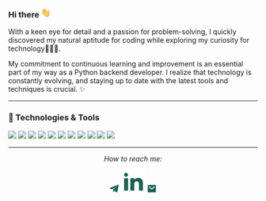  ### Hi there <img src="gif/hello.gif" width="20px" height="20px" />
 
With a keen eye for detail and a passion for problem-solving, I quickly discovered my natural aptitude for coding while exploring my curiosity for technology👩🏻‍💻.

My commitment to continuous learning and improvement is an essential part of my way as a Python backend developer. I realize that technology is constantly evolving, and staying up to date with the latest tools and techniques is crucial. ✨




<hr>

### 🔧 Technologies & Tools
![](https://img.shields.io/badge/OS-Ubuntu-informational?style=flat&logo=Ubuntu&logoColor=white&color=186354)
![](https://img.shields.io/badge/Shell-Bash-informational?style=flat&logo=gnu-bash&logoColor=white&color=186354)
![](https://img.shields.io/badge/Editor-PyCharm-informational?style=flat&logo=pycharm&logoColor=white&color=186354)
![](https://img.shields.io/badge/VCS-Git-informational?style=flat&logo=git&logoColor=white&color=186354)
![](https://img.shields.io/badge/Code-HTML-informational?style=flat&logo=html5&logoColor=white&color=186354)
![](https://img.shields.io/badge/Code-CSS-informational?style=flat&logo=CSS3&logoColor=white&color=186354)
![](https://img.shields.io/badge/Code-Python-informational?style=flat&logo=python&logoColor=white&color=186354)
![](https://img.shields.io/badge/Framework-Django+DRF-informational?style=flat&logo=django&logoColor=white&color=186354)
![](https://img.shields.io/badge/Tools-PostgreSQL-informational?style=flat&logo=postgresql&logoColor=white&color=186354)
![](https://img.shields.io/badge/Tools-Docker-informational?style=flat&logo=docker&logoColor=white&color=186354)
![](https://img.shields.io/badge/Tools-JSON-informational?style=flat&logo=json&logoColor=white&color=186354)


<hr>
<p align="center">
  <i>How to reach me: </i>

  <p align="center">
    <a href="" alt="Telegram"><img src="svg/telegram.svg" width="20px" height="20px"></a>
    <a href="https://www.linkedin.com/in/vladyslav-marakhovskyi/" alt="LinkedIn"><img  src="svg/linkedin.svg"></a>
    <a href="mailto:marakhovskyiv@gmail.com" alt="Mail"><img src="svg/mail.svg" width="20px" height="20px"></a>
  </p>
</p>


